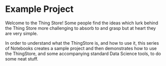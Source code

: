 # Example Project

Welcome to the Thing Store! Some people find the ideas which lurk behind the Thing Store more challenging to absorb to and grasp but at heart they are very simple.

In order to understand what the ThingStore is, and how to use it, this series of Notebooks creates a sample project and then demonstrates how to use the ThingStore, and some accompanying standard Data Science tools, to do some neat stuff.
